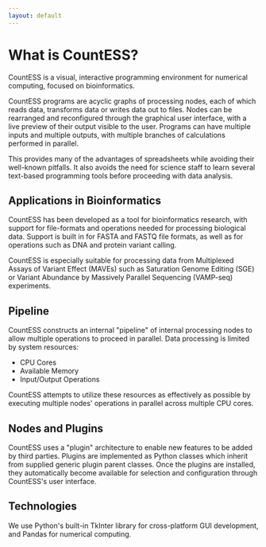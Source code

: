 ```yaml
---
layout: default
---
```


# What is CountESS?

CountESS is a visual, interactive programming environment for numerical computing, focused on bioinformatics.

CountESS programs are acyclic graphs of processing nodes, each of which reads data, transforms data or writes data out to files. Nodes can be rearranged and reconfigured through the graphical user interface, with a live preview of their output visible to the user. Programs can have multiple inputs and multiple outputs, with multiple branches of calculations performed in parallel.

This provides many of the advantages of spreadsheets while avoiding their well-known pitfalls. It also avoids the need for science staff to learn several text-based programming tools before proceeding with data analysis.

## Applications in Bioinformatics

CountESS has been developed as a tool for bioinformatics research, with support for file-formats and operations needed for processing biological data. Support is built in for FASTA and FASTQ file formats, as well as for operations such as DNA and protein variant calling.

CountESS is especially suitable for processing data from Multiplexed Assays of Variant Effect (MAVEs) such as Saturation Genome Editing (SGE) or Variant Abundance by Massively Parallel Sequencing (VAMP-seq) experiments.

## Pipeline

CountESS constructs an internal "pipeline" of internal processing nodes to allow multiple operations to proceed in parallel. Data processing is limited by system resources:

* CPU Cores
* Available Memory
* Input/Output Operations

CountESS attempts to utilize these resources as effectively as possible by executing multiple nodes' operations in parallel across multiple CPU cores.

## Nodes and Plugins

CountESS uses a "plugin" architecture to enable new features to be added by third parties.  Plugins are implemented as Python classes which inherit from supplied generic plugin parent classes.  Once the plugins are installed, they automatically become available for selection and configuration through CountESS's user interface.

## Technologies

We use Python's built-in TkInter library for cross-platform GUI development, and Pandas for numerical computing.
